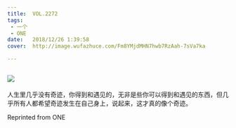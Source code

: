 ```yaml
---
title:	VOL.2272
tags:
 - 一个
 - ONE
date:	2018/12/26 1:39:58
cover:	http://image.wufazhuce.com/Fm8YMjdMHN7hwb7RzAah-7sVa7ka

---
```

![](http://image.wufazhuce.com/Fm8YMjdMHN7hwb7RzAah-7sVa7ka)
---

人生里几乎没有奇迹，你得到和遇见的，无非是些你可以得到和遇见的东西，但几乎所有人都希望奇迹发生在自己身上，说起来，这才真的像个奇迹。
 
Reprinted from ONE
